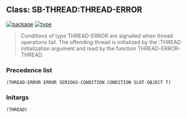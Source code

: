 ## Class: SB-THREAD:THREAD-ERROR
[![package](https://img.shields.io/badge/Package-SB--THREAD-5f9ea0.svg?style=social&colorA=999999)](../) [![type](https://img.shields.io/badge/Type-Class-5f9ea0.svg?style=social&colorA=999999)](../#class) 

> Conditions of type THREAD-ERROR are signalled when thread operations fail.
> The offending thread is initialized by the :THREAD initialization argument and
> read by the function THREAD-ERROR-THREAD.

### Precedence list
```
(THREAD-ERROR ERROR SERIOUS-CONDITION CONDITION SLOT-OBJECT T)
```
### Initargs
```
(THREAD)
```
